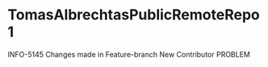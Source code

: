 # TomasAlbrechtasPublicRemoteRepo1
INFO-5145
Changes made in Feature-branch
New Contributor
PROBLEM
